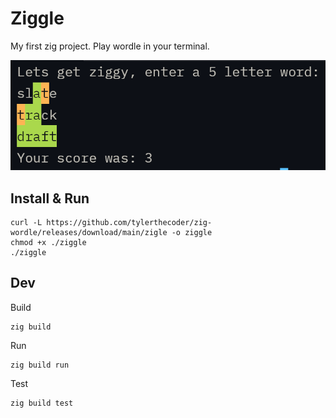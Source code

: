 # Ziggle

My first zig project. Play wordle in your terminal.

![image of game](screenshot.png)

## Install & Run

```
curl -L https://github.com/tylerthecoder/zig-wordle/releases/download/main/zigle -o ziggle
chmod +x ./ziggle
./ziggle
```

## Dev
Build
```
zig build
```

Run
```
zig build run
```

Test
```
zig build test
```
